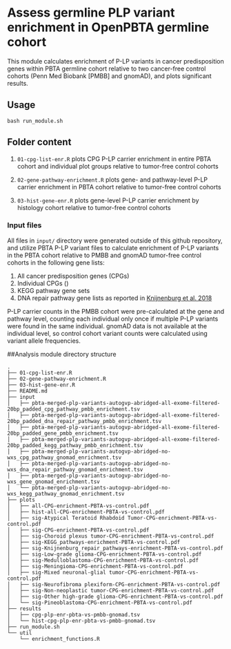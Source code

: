 # Assess germline PLP variant enrichment in OpenPBTA germline cohort

This module calculates enrichment of P-LP variants in cancer predisposition genes within PBTA germline cohort relative to two cancer-free control cohorts (Penn Med Biobank [PMBB] and gnomAD), and plots significant results. 

## Usage

`bash run_module.sh`

## Folder content 

1. `01-cpg-list-enr.R` plots CPG P-LP carrier enrichment in entire PBTA cohort and individual plot groups relative to tumor-free control cohorts

2. `02-gene-pathway-enrichment.R` plots gene- and pathway-level P-LP carrier enrichment in PBTA cohort relative to tumor-free control cohorts

3. `03-hist-gene-enr.R` plots gene-level P-LP carrier enrichment by histology cohort relative to tumor-free control cohorts

### Input files

All files in `input/` directory were generated outside of this github repository, and utilize PBTA P-LP variant files to calculate enrichment of P-LP variants in the PBTA cohort relative to PMBB and gnomAD tumor-free control cohorts in the following gene lists:

1. All cancer predisposition genes (CPGs)
2. Individual CPGs ()
3. KEGG pathway gene sets
4. DNA repair pathway gene lists as reported in [Knijnenburg et al. 2018](https://www.cell.com/cell-reports/pdf/S2211-1247(18)30437-6.pdf)

P-LP carrier counts in the PMBB cohort were pre-calculated at the gene and pathway level, counting each individual only once if multiple P-LP variants were found in the same individual. gnomAD data is not available at the individual level, so control cohort variant counts were calculated using variant allele frequencies. 

##Analysis module directory structure

```
.
├── 01-cpg-list-enr.R
├── 02-gene-pathway-enrichment.R
├── 03-hist-gene-enr.R
├── README.md
├── input
│   ├── pbta-merged-plp-variants-autogvp-abridged-all-exome-filtered-20bp_padded_cpg_pathway_pmbb_enrichment.tsv
│   ├── pbta-merged-plp-variants-autogvp-abridged-all-exome-filtered-20bp_padded_dna_repair_pathway_pmbb_enrichment.tsv
│   ├── pbta-merged-plp-variants-autogvp-abridged-all-exome-filtered-20bp_padded_gene_pmbb_enrichment.tsv
│   ├── pbta-merged-plp-variants-autogvp-abridged-all-exome-filtered-20bp_padded_kegg_pathway_pmbb_enrichment.tsv
│   ├── pbta-merged-plp-variants-autogvp-abridged-no-wxs_cpg_pathway_gnomad_enrichment.tsv
│   ├── pbta-merged-plp-variants-autogvp-abridged-no-wxs_dna_repair_pathway_gnomad_enrichment.tsv
│   ├── pbta-merged-plp-variants-autogvp-abridged-no-wxs_gene_gnomad_enrichment.tsv
│   └── pbta-merged-plp-variants-autogvp-abridged-no-wxs_kegg_pathway_gnomad_enrichment.tsv
├── plots
│   ├── all-CPG-enrichment-PBTA-vs-control.pdf
│   ├── hist-all-CPG-enrichment-PBTA-vs-control.pdf
│   ├── sig-Atypical Teratoid Rhabdoid Tumor-CPG-enrichment-PBTA-vs-control.pdf
│   ├── sig-CPG-enrichment-PBTA-vs-control.pdf
│   ├── sig-Choroid plexus tumor-CPG-enrichment-PBTA-vs-control.pdf
│   ├── sig-KEGG_pathways-enrichment-PBTA-vs-control.pdf
│   ├── sig-Knijnenburg_repair_pathways-enrichment-PBTA-vs-control.pdf
│   ├── sig-Low-grade glioma-CPG-enrichment-PBTA-vs-control.pdf
│   ├── sig-Medulloblastoma-CPG-enrichment-PBTA-vs-control.pdf
│   ├── sig-Meningioma-CPG-enrichment-PBTA-vs-control.pdf
│   ├── sig-Mixed neuronal-glial tumor-CPG-enrichment-PBTA-vs-control.pdf
│   ├── sig-Neurofibroma plexiform-CPG-enrichment-PBTA-vs-control.pdf
│   ├── sig-Non-neoplastic tumor-CPG-enrichment-PBTA-vs-control.pdf
│   ├── sig-Other high-grade glioma-CPG-enrichment-PBTA-vs-control.pdf
│   └── sig-Pineoblastoma-CPG-enrichment-PBTA-vs-control.pdf
├── results
│   ├── cpg-plp-enr-pbta-vs-pmbb-gnomad.tsv
│   └── hist-cpg-plp-enr-pbta-vs-pmbb-gnomad.tsv
├── run_module.sh
└── util
    └── enrichment_functions.R
```